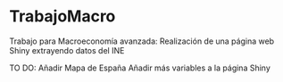 # TrabajoMacro
Trabajo para Macroeconomía avanzada: Realización de una página web Shiny extrayendo datos del INE

TO DO:
  Añadir Mapa de España
  Añadir más variables a la página Shiny
